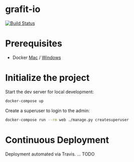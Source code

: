 # grafit-io

[![Build Status](https://travis-ci.org/grafit-io/grafit.svg?branch=master)](https://travis-ci.org/grafit-io/grafit)


# Prerequisites

- Docker [Mac](https://docs.docker.com/docker-for-mac/install/) / [Windows](https://docs.docker.com/docker-for-windows/install/)

# Initialize the project

Start the dev server for local development:

```bash
docker-compose up
```

Create a superuser to login to the admin:

```bash
docker-compose run --rm web ./manage.py createsuperuser
```


# Continuous Deployment

Deployment automated via Travis. ... TODO

